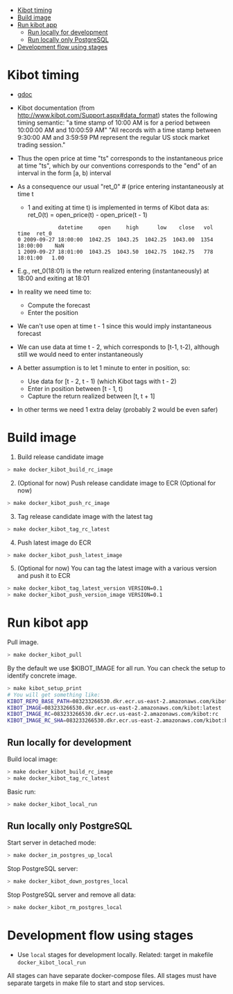 <!--ts-->
   * [Kibot timing](#kibot-timing)
   * [Build image](#build-image)
   * [Run kibot app](#run-kibot-app)
      * [Run locally for development](#run-locally-for-development)
      * [Run locally only PostgreSQL](#run-locally-only-postgresql)
   * [Development flow using stages](#development-flow-using-stages)



<!--te-->

# Kibot timing

- [gdoc](https://docs.google.com/document/d/1BdOj3DGpFzHQZ6dpYCMMAeyjTtqYgltyqDbQ7n8Vde8/edit#)

- Kibot documentation (from http://www.kibot.com/Support.aspx#data_format)
  states the following timing semantic: "a time stamp of 10:00 AM is for a
  period between 10:00:00 AM and 10:00:59 AM" "All records with a time stamp
  between 9:30:00 AM and 3:59:59 PM represent the regular US stock market
  trading session."

- Thus the open price at time "ts" corresponds to the instantaneous price at
  time "ts", which by our conventions corresponds to the "end" of an interval in
  the form [a, b) interval

- As a consequence our usual "ret_0" # (price entering instantaneously at time t
  - 1 and exiting at time t) is implemented in terms of Kibot data as: ret_0(t)
    = open_price(t) - open_price(t - 1)
  ```
               datetime     open     high      low    close   vol      time  ret_0
  0 2009-09-27 18:00:00  1042.25  1043.25  1042.25  1043.00  1354  18:00:00    NaN
  1 2009-09-27 18:01:00  1043.25  1043.50  1042.75  1042.75   778  18:01:00   1.00
  ```

- E.g., ret_0(18:01) is the return realized entering (instantaneously) at 18:00
  and exiting at 18:01

- In reality we need time to:
  - Compute the forecast
  - Enter the position
- We can't use open at time t - 1 since this would imply instantaneous forecast
- We can use data at time t - 2, which corresponds to [t-1, t-2), although still
  we would need to enter instantaneously
- A better assumption is to let 1 minute to enter in position, so:
  - Use data for [t - 2, t - 1) (which Kibot tags with t - 2)
  - Enter in position between [t - 1, t)
  - Capture the return realized between [t, t + 1]
- In other terms we need 1 extra delay (probably 2 would be even safer)

# Build image

1. Build release candidate image

```bash
> make docker_kibot_build_rc_image
```

2. (Optional for now) Push release candidate image to ECR (Optional for now)

```bash
> make docker_kibot_push_rc_image
```

3. Tag release candidate image with the latest tag

```bash
> make docker_kibot_tag_rc_latest
```

4. Push latest image do ECR

```bash
> make docker_kibot_push_latest_image
```

5. (Optional for now) You can tag the latest image with a various version and
   push it to ECR

```bash
> make docker_kibot_tag_latest_version VERSION=0.1
> make docker_kibot_push_version_image VERSION=0.1
```

# Run kibot app

Pull image.

```bash
> make docker_kibot_pull
```

By the default we use $KIBOT_IMAGE for all run. You can check the setup to
identify concrete image.

```bash
> make kibot_setup_print
# You will get something like:
KIBOT_REPO_BASE_PATH=083233266530.dkr.ecr.us-east-2.amazonaws.com/kibot
KIBOT_IMAGE=083233266530.dkr.ecr.us-east-2.amazonaws.com/kibot:latest
KIBOT_IMAGE_RC=083233266530.dkr.ecr.us-east-2.amazonaws.com/kibot:rc
KIBOT_IMAGE_RC_SHA=083233266530.dkr.ecr.us-east-2.amazonaws.com/kibot:bab347bceedb8cb6b013acecd0439e9cf87ba9f4
```

## Run locally for development

Build local image:

```bash
> make docker_kibot_build_rc_image
> make docker_kibot_tag_rc_latest
```

Basic run:

```bash
> make docker_kibot_local_run
```

## Run locally only PostgreSQL

Start server in detached mode:

```bash
> make docker_im_postgres_up_local
```

Stop PostgreSQL server:

```bash
> make docker_kibot_down_postgres_local
```

Stop PostgreSQL server and remove all data:

```bash
> make docker_kibot_rm_postgres_local
```

# Development flow using stages

- Use `local` stages for development locally. Related: target in makefile
  `docker_kibot_local_run`

All stages can have separate docker-compose files. All stages must have separate
targets in make file to start and stop services.
